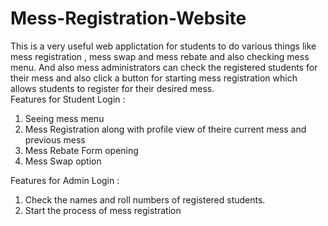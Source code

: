 # Mess-Registration-Website

This is a very useful web applictation for students to do various things like mess registration , mess swap and mess rebate and also checking mess menu. And also mess administrators can check the registered students for their mess and also click a button for starting mess registration which allows students to register for their desired mess.  
Features for Student Login :   
1) Seeing mess menu
2) Mess Registration along with profile view of theire current mess and previous mess
3) Mess Rebate Form opening
4) Mess Swap option
   
Features for Admin Login :
1) Check the names and roll numbers of registered students.
2) Start the process of mess registration


